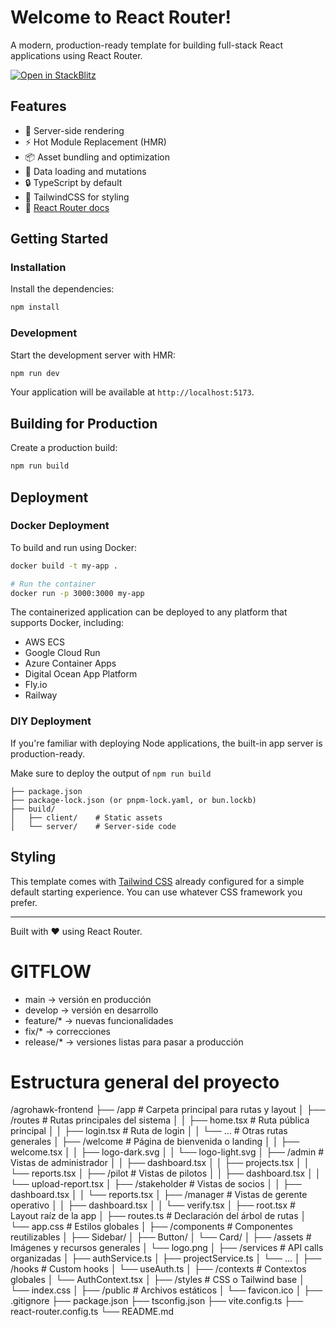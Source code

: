 # Welcome to React Router!

A modern, production-ready template for building full-stack React applications using React Router.

[![Open in StackBlitz](https://developer.stackblitz.com/img/open_in_stackblitz.svg)](https://stackblitz.com/github/remix-run/react-router-templates/tree/main/default)

## Features

- 🚀 Server-side rendering
- ⚡️ Hot Module Replacement (HMR)
- 📦 Asset bundling and optimization
- 🔄 Data loading and mutations
- 🔒 TypeScript by default
- 🎉 TailwindCSS for styling
- 📖 [React Router docs](https://reactrouter.com/)

## Getting Started

### Installation

Install the dependencies:

```bash
npm install
```

### Development

Start the development server with HMR:

```bash
npm run dev
```

Your application will be available at `http://localhost:5173`.

## Building for Production

Create a production build:

```bash
npm run build
```

## Deployment

### Docker Deployment

To build and run using Docker:

```bash
docker build -t my-app .

# Run the container
docker run -p 3000:3000 my-app
```

The containerized application can be deployed to any platform that supports Docker, including:

- AWS ECS
- Google Cloud Run
- Azure Container Apps
- Digital Ocean App Platform
- Fly.io
- Railway

### DIY Deployment

If you're familiar with deploying Node applications, the built-in app server is production-ready.

Make sure to deploy the output of `npm run build`

```
├── package.json
├── package-lock.json (or pnpm-lock.yaml, or bun.lockb)
├── build/
│   ├── client/    # Static assets
│   └── server/    # Server-side code
```

## Styling

This template comes with [Tailwind CSS](https://tailwindcss.com/) already configured for a simple default starting experience. You can use whatever CSS framework you prefer.

---

Built with ❤️ using React Router.

# GITFLOW
- main → versión en producción
- develop → versión en desarrollo
- feature/* → nuevas funcionalidades
- fix/* → correcciones
- release/* → versiones listas para pasar a producción

# Estructura general del proyecto
/agrohawk-frontend
├── /app                           # Carpeta principal para rutas y layout
│   ├── /routes                    # Rutas principales del sistema
│   │   ├── home.tsx              # Ruta pública principal
│   │   ├── login.tsx             # Ruta de login
│   │   └── ...                   # Otras rutas generales
│   ├── /welcome                  # Página de bienvenida o landing
│   │   ├── welcome.tsx
│   │   ├── logo-dark.svg
│   │   └── logo-light.svg
│   ├── /admin                    # Vistas de administrador
│   │   ├── dashboard.tsx
│   │   ├── projects.tsx
│   │   └── reports.tsx
│   ├── /pilot                    # Vistas de pilotos
│   │   ├── dashboard.tsx
│   │   └── upload-report.tsx
│   ├── /stakeholder             # Vistas de socios
│   │   ├── dashboard.tsx
│   │   └── reports.tsx
│   ├── /manager                 # Vistas de gerente operativo
│   │   ├── dashboard.tsx
│   │   └── verify.tsx
│   ├── root.tsx                  # Layout raíz de la app
│   ├── routes.ts                 # Declaración del árbol de rutas
│   └── app.css                   # Estilos globales
│
├── /components                   # Componentes reutilizables
│   ├── Sidebar/
│   ├── Button/
│   └── Card/
│
├── /assets                       # Imágenes y recursos generales
│   └── logo.png
│
├── /services                     # API calls organizadas
│   ├── authService.ts
│   ├── projectService.ts
│   └── ...
│
├── /hooks                        # Custom hooks
│   └── useAuth.ts
│
├── /contexts                     # Contextos globales
│   └── AuthContext.tsx
│
├── /styles                       # CSS o Tailwind base
│   └── index.css
│
├── /public                       # Archivos estáticos
│   └── favicon.ico
│
├── .gitignore
├── package.json
├── tsconfig.json
├── vite.config.ts
├── react-router.config.ts
└── README.md
